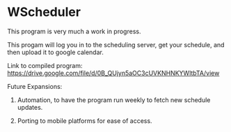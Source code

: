 # WScheduler

This program is very much a work in progress.

This progam will log you in to the scheduling server, get your schedule, and then upload it to google calendar.

Link to compiled program:
https://drive.google.com/file/d/0B_QUjyn5aOC3cUVKNHNKYWltbTA/view

Future Expansions:

1) Automation, to have the program run weekly to fetch new schedule updates.

2) Porting to mobile platforms for ease of access.
